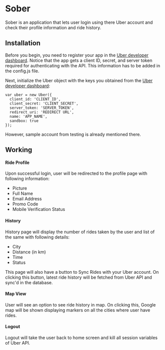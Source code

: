 
# Sober

Sober is an application that lets user login using there Uber account and check their profile information and ride history.

## Installation

Before you begin, you need to register your app in the [Uber developer dashboard](https://developer.uber.com/dashboard). Notice that the app gets a client ID, secret, and server token required for authenticating with the API.
This information has to be added in the config.js file.

Next, initialize the Uber object with the keys you obtained from the [Uber developer dashboard](https://developer.uber.com/dashboard):

```javasctipt
var uber = new Uber({
  client_id: 'CLIENT_ID',
  client_secret: 'CLIENT_SECRET',
  server_token: 'SERVER_TOKEN',
  redirect_uri: 'REDIRECT URL',
  name: 'APP_NAME',
  sandbox: true
});
```

However, sample account from testing is already mentioned there.

## Working

#### Ride Profile

Upon successful login, user will be redirected to the profile page with following information:

- Picture
- Full Name
- Email Address
- Promo Code
- Mobile Verification Status

#### History

History page will display the number of rides taken by the user and list of the same with following details:

- City
- Distance (in km)
- Time
- Status

This page will also have a button to Sync Rides with your Uber account.
On clicking this button, latest ride history will be fetched from Uber API and sync'd in the database.

#### Map View

User will see an option to see ride history in map.
On clicking this, Google map will be shown displaying markers on all the cities where user have rides.

#### Logout

Logout will take the user back to home screen and kill all session variables of Uber API.

